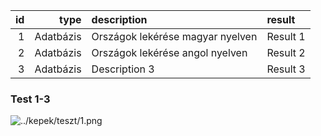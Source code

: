 | id  | type        | description                            | result       |
|----:|------------:|:---------------------------------------|:-------------|
| 1   | Adatbázis   | Országok lekérése magyar nyelven       | Result 1     |
| 2   | Adatbázis   | Országok lekérése angol nyelven        | Result 2     |
| 3   | Adatbázis   | Description 3                          | Result 3     |


### Test 1-3

![../kepek/teszt/1.png]()
